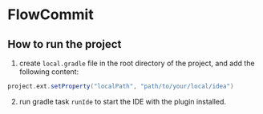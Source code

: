# FlowCommit

## How to run the project

1. create `local.gradle` file in the root directory of the project, and add the following content:

```groovy
project.ext.setProperty("localPath", "path/to/your/local/idea")
```

2. run gradle task `runIde` to start the IDE with the plugin installed.
